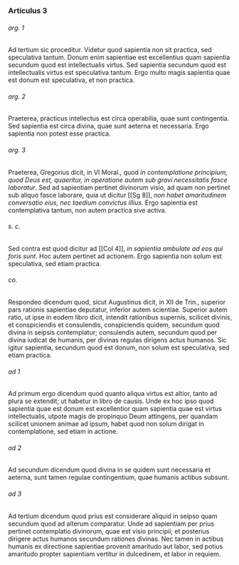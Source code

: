 ### Articulus 3

###### arg. 1
Ad tertium sic proceditur. Videtur quod sapientia non sit practica, sed speculativa tantum. Donum enim sapientiae est excellentius quam sapientia secundum quod est intellectualis virtus. Sed sapientia secundum quod est intellectualis virtus est speculativa tantum. Ergo multo magis sapientia quae est donum est speculativa, et non practica.

###### arg. 2
Praeterea, practicus intellectus est circa operabilia, quae sunt contingentia. Sed sapientia est circa divina, quae sunt aeterna et necessaria. Ergo sapientia non potest esse practica.

###### arg. 3
Praeterea, Gregorius dicit, in VI Moral., quod *in contemplatione principium, quod Deus est, quaeritur, in operatione autem sub gravi necessitatis fasce laboratur*. Sed ad sapientiam pertinet divinorum visio, ad quam non pertinet sub aliquo fasce laborare, quia ut dicitur [[Sg 8]], *non habet amaritudinem conversatio eius, nec taedium convictus illius*. Ergo sapientia est contemplativa tantum, non autem practica sive activa.

###### s. c.
Sed contra est quod dicitur ad [[Col 4]], *in sapientia ambulate ad eos qui foris sunt*. Hoc autem pertinet ad actionem. Ergo sapientia non solum est speculativa, sed etiam practica.

###### co.
Respondeo dicendum quod, sicut Augustinus dicit, in XII de Trin., superior pars rationis sapientiae deputatur, inferior autem scientiae. Superior autem ratio, ut ipse in eodem libro dicit, intendit rationibus supernis, scilicet divinis, et conspiciendis et consulendis, conspiciendis quidem, secundum quod divina in seipsis contemplatur; consulendis autem, secundum quod per divina iudicat de humanis, per divinas regulas dirigens actus humanos. Sic igitur sapientia, secundum quod est donum, non solum est speculativa, sed etiam practica.

###### ad 1
Ad primum ergo dicendum quod quanto aliqua virtus est altior, tanto ad plura se extendit; ut habetur in libro de causis. Unde ex hoc ipso quod sapientia quae est donum est excellentior quam sapientia quae est virtus intellectualis, utpote magis de propinquo Deum attingens, per quandam scilicet unionem animae ad ipsum, habet quod non solum dirigat in contemplatione, sed etiam in actione.

###### ad 2
Ad secundum dicendum quod divina in se quidem sunt necessaria et aeterna, sunt tamen regulae contingentium, quae humanis actibus subsunt.

###### ad 3
Ad tertium dicendum quod prius est considerare aliquid in seipso quam secundum quod ad alterum comparatur. Unde ad sapientiam per prius pertinet contemplatio divinorum, quae est visio principii; et posterius dirigere actus humanos secundum rationes divinas. Nec tamen in actibus humanis ex directione sapientiae provenit amaritudo aut labor, sed potius amaritudo propter sapientiam vertitur in dulcedinem, et labor in requiem.

